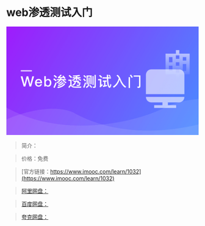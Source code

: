 # web渗透测试入门

![img](../../assets/5fe4430600016fc005400304.jpg)

> 简介：

> 价格：免费

> [官方链接：https://www.imooc.com/learn/1032](https://www.imooc.com/learn/1032)

> [阿里网盘：]()

> [百度网盘：]()

> [夸克网盘：]()

